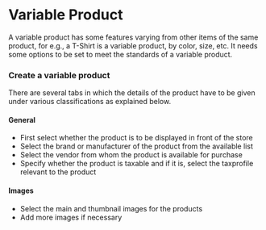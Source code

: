 # Variable Product

A variable product has some features varying from other items of the same product, for e.g., a T-Shirt is a variable product, by color, size, etc. It needs some options to be set to meet the standards of a variable product.

### Create a variable product
There are several tabs in which the details of the product have to be given under various classifications as explained below.

#### General
* First select whether the product is to be displayed in front of the store
* Select the brand or manufacturer of the product from the available list
* Select the vendor from whom the product is available for purchase
* Specify whether the product is taxable and if it is, select the taxprofile relevant to the product

#### Images
* Select the main and thumbnail images for the products
* Add more images if necessary
